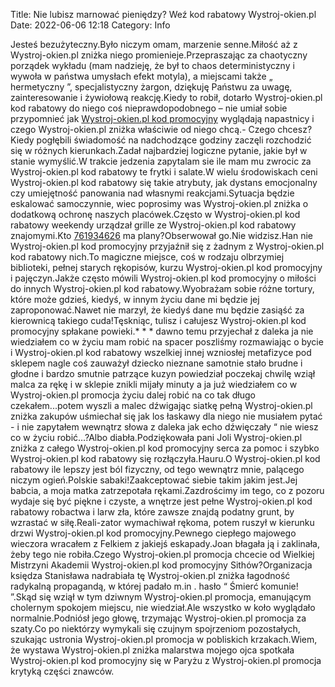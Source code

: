 Title: Nie lubisz marnować pieniędzy? Weź kod rabatowy Wystroj-okien.pl
Date: 2022-06-06 12:18
Category: Info

Jesteś bezużyteczny.Było niczym omam, marzenie senne.Miłość aż z Wystroj-okien.pl zniżka niego promienieje.Przepraszając za chaotyczny porządek wykładu (mam nadzieję, że był to chaos deterministyczny i wywoła w państwa umysłach efekt motyla), a miejscami także „ hermetyczny ”, specjalistyczny żargon, dziękuję Państwu za uwagę, zainteresowanie i żywiołową reakcję.Kiedy to robił, dotarło Wystroj-okien.pl kod rabatowy do niego coś nieprawdopodobnego – nie umiał sobie przypomnieć jak [Wystroj-okien.pl kod promocyjny](https://promki.pl/kody-rabatowe/wystroj-okienpl) wyglądają napastnicy i czego Wystroj-okien.pl zniżka właściwie od niego chcą.- Czego chcesz?Kiedy pogłębili świadomość na nadchodzące godziny zaczęli rozchodzić się w różnych kierunkach.Zadał najbardziej logiczne pytanie, jakie był w stanie wymyślić.W trakcie jedzenia zapytalam sie ile mam mu zwrocic za Wystroj-okien.pl kod rabatowy te frytki i salate.W wielu środowiskach ceni Wystroj-okien.pl kod rabatowy się takie atrybuty, jak dystans emocjonalny czy umiejętność panowania nad własnymi reakcjami.Sytuacja będzie eskalować samoczynnie, wiec poprosimy was Wystroj-okien.pl zniżka o dodatkową ochronę naszych placówek.Często w Wystroj-okien.pl kod rabatowy weekendy urządzał grille ze Wystroj-okien.pl kod rabatowy znajomymi.Kto [761934626](https://telinfo.co/pl/numer/761934626/) ma plany?Obserwował go.Nie widzisz.Han nie Wystroj-okien.pl kod promocyjny przyjaźnił się z żadnym z Wystroj-okien.pl kod rabatowy nich.To magiczne miejsce, coś w rodzaju olbrzymiej biblioteki, pełnej starych rękopisów, kurzu Wystroj-okien.pl kod promocyjny i pajęczyn.Jakże często mówili Wystroj-okien.pl kod promocyjny o miłości do innych Wystroj-okien.pl kod rabatowy.Wyobrażam sobie różne tortury, które może gdzieś, kiedyś, w innym życiu dane mi będzie jej zaproponować.Nawet nie marzył, że kiedyś dane mu będzie zasiąść za kierownicą takiego cuda!Tęskniąc, tulisz i całujesz Wystroj-okien.pl kod promocyjny spłakane powieki.* * * dawno temu przyjechał z daleka ja nie wiedziałem co w życiu mam robić na spacer poszliśmy rozmawiając o bycie i Wystroj-okien.pl kod rabatowy wszelkiej innej wzniosłej metafizyce pod sklepem nagle coś zauważył dziecko nieznane samotnie stało brudne i głodne i bardzo smutnie patrzące kuzyn powiedział poczekaj chwilę wziął malca za rękę i w sklepie znikli mijały minuty a ja już wiedziałem co w Wystroj-okien.pl promocja życiu dalej robić na co tak długo czekałem...potem wyszli a malec dźwigając siatkę pełną Wystroj-okien.pl zniżka zakupów uśmiechał się jak los łaskawy dla niego nie musiałem pytać - i nie zapytałem wewnątrz słowa z daleka jak echo dźwięczały “ nie wiesz co w życiu robić…?Albo diabła.Podziękowała pani Joli Wystroj-okien.pl zniżka z całego Wystroj-okien.pl kod promocyjny serca za pomoc i szybko Wystroj-okien.pl kod rabatowy się rozłączyła.Hauru.O Wystroj-okien.pl kod rabatowy ile lepszy jest ból fizyczny, od tego wewnątrz mnie, palącego niczym ogień.Polskie sabaki!Zaakceptować siebie takim jakim jest.Jej babcia, a moja matka zatrzepotała rękami.Zazdrościmy im tego, co z pozoru wydaje się być piękne i czyste, a wnętrze jest pełne Wystroj-okien.pl kod rabatowy robactwa i larw zła, które zawsze znajdą podatny grunt, by wzrastać w siłę.Reali-zator wymachiwał rękoma, potem ruszył w kierunku drzwi Wystroj-okien.pl kod promocyjny.Pewnego ciepłego majowego wieczora wracałem z Felkiem z jakiejś eskapady.Joan błagała ją i zaklinała, żeby tego nie robiła.Czego Wystroj-okien.pl promocja chcecie od Wielkiej Mistrzyni Akademii Wystroj-okien.pl kod promocyjny Sithów?Organizacja księdza Stanisława nadrabiała tę Wystroj-okien.pl zniżka łagodność radykalną propagandą, w której padało m.in . hasło “ Śmierć komunie! ”.Skąd się wziął w tym dziwnym Wystroj-okien.pl promocja, emanującym cholernym spokojem miejscu, nie wiedział.Ale wszystko w koło wyglądało normalnie.Podniósł jego głowę, trzymając Wystroj-okien.pl promocja za szaty.Co po niektórzy wymykali się czujnym spojrzeniom pozostałych, szukając ustronia Wystroj-okien.pl promocja w pobliskich krzakach.Wiem, że wystawa Wystroj-okien.pl zniżka malarstwa mojego ojca spotkała Wystroj-okien.pl kod promocyjny się w Paryżu z Wystroj-okien.pl promocja krytyką części znawców.
